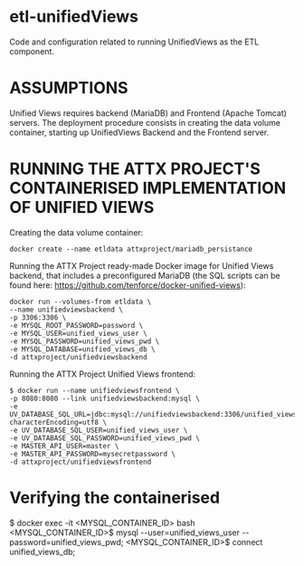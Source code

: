 # etl-unifiedViews
Code and configuration related to running UnifiedViews as the ETL component.

# ASSUMPTIONS
Unified Views requires backend (MariaDB) and Frontend (Apache Tomcat) servers. The deployment procedure consists in creating the data volume container, starting up UnifiedViews Backend and the Frontend server. 

# RUNNING THE ATTX PROJECT'S CONTAINERISED IMPLEMENTATION OF UNIFIED VIEWS
Creating the data volume container:

``` 
docker create --name etldata attxproject/mariadb_persistance
```

Running the ATTX Project ready-made Docker image for Unified Views backend, that includes a preconfigured MariaDB (the SQL scripts can be found here: https://github.com/tenforce/docker-unified-views):

```
docker run --volumes-from etldata \
--name unifiedviewsbackend \
-p 3306:3306 \
-e MYSQL_ROOT_PASSWORD=password \
-e MYSQL_USER=unified_views_user \
-e MYSQL_PASSWORD=unified_views_pwd \
-e MYSQL_DATABASE=unified_views_db \
-d attxproject/unifiedviewsbackend
```

Running the ATTX Project Unified Views frontend:


```
$ docker run --name unifiedviewsfrontend \
-p 8080:8080 --link unifiedviewsbackend:mysql \
-e UV_DATABASE_SQL_URL=jdbc:mysql://unifiedviewsbackend:3306/unified_views_db?characterEncoding=utf8 \
-e UV_DATABASE_SQL_USER=unified_views_user \
-e UV_DATABASE_SQL_PASSWORD=unified_views_pwd \
-e MASTER_API_USER=master \
-e MASTER_API_PASSWORD=mysecretpassword \
-d attxproject/unifiedviewsfrontend
```



# Verifying the containerised 
$ docker exec -it <MYSQL_CONTAINER_ID> bash
<MYSQL_CONTAINER_ID>$ mysql --user=unified_views_user --password=unified_views_pwd;
<MYSQL_CONTAINER_ID>$ connect unified_views_db;


